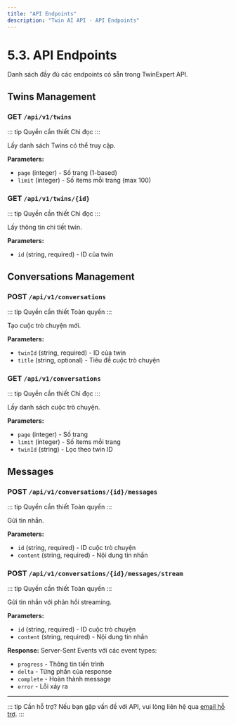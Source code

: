 ```yaml
---
title: "API Endpoints"
description: "Twin AI API - API Endpoints"
---
```


# 5.3. API Endpoints

Danh sách đầy đủ các endpoints có sẵn trong TwinExpert API.

## Twins Management

### GET `/api/v1/twins` 
::: tip Quyền cần thiết
Chỉ đọc
:::

Lấy danh sách Twins có thể truy cập.

**Parameters:**
- `page` (integer) - Số trang (1-based)
- `limit` (integer) - Số items mỗi trang (max 100)

### GET `/api/v1/twins/{id}`
::: tip Quyền cần thiết
Chỉ đọc
:::

Lấy thông tin chi tiết twin.

**Parameters:**
- `id` (string, required) - ID của twin

## Conversations Management

### POST `/api/v1/conversations`
::: tip Quyền cần thiết
Toàn quyền
:::

Tạo cuộc trò chuyện mới.

**Parameters:**
- `twinId` (string, required) - ID của twin
- `title` (string, optional) - Tiêu đề cuộc trò chuyện

### GET `/api/v1/conversations`
::: tip Quyền cần thiết
Chỉ đọc
:::

Lấy danh sách cuộc trò chuyện.

**Parameters:**
- `page` (integer) - Số trang
- `limit` (integer) - Số items mỗi trang
- `twinId` (string) - Lọc theo twin ID

## Messages

### POST `/api/v1/conversations/{id}/messages`
::: tip Quyền cần thiết
Toàn quyền
:::

Gửi tin nhắn.

**Parameters:**
- `id` (string, required) - ID cuộc trò chuyện
- `content` (string, required) - Nội dung tin nhắn

### POST `/api/v1/conversations/{id}/messages/stream`
::: tip Quyền cần thiết
Toàn quyền
:::

Gửi tin nhắn với phản hồi streaming.

**Parameters:**
- `id` (string, required) - ID cuộc trò chuyện
- `content` (string, required) - Nội dung tin nhắn

**Response:** Server-Sent Events với các event types:
- `progress` - Thông tin tiến trình
- `delta` - Từng phần của response
- `complete` - Hoàn thành message
- `error` - Lỗi xảy ra

---

::: tip Cần hỗ trợ?
Nếu bạn gặp vấn đề với API, vui lòng liên hệ qua [email hỗ trợ](mailto:agent.twinai@gmail.com).
:::
